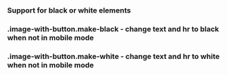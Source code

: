 ### Support for black or white elements
### .image-with-button.make-black - change text and hr to black when not in mobile mode
### .image-with-button.make-white - change text and hr to white when not in mobile mode